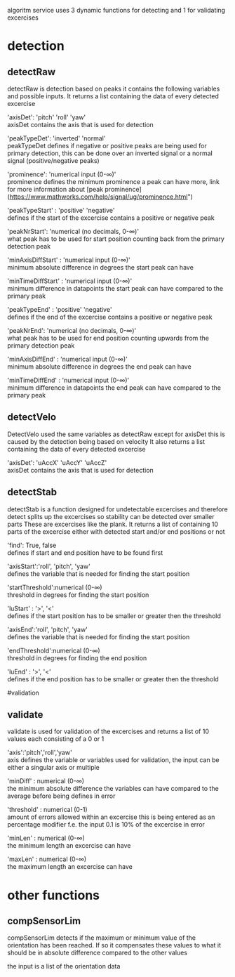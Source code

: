 algoritm service uses 3 dynamic functions for detecting and 1 for validating excercises

# detection
## detectRaw
detectRaw is detection based on peaks it contains the following variables and possible inputs.
It returns a list containing the data of every detected excercise

'axisDet': 'pitch' 'roll' 'yaw'\
axisDet contains the axis that is used for detection

'peakTypeDet': 'inverted' 'normal'\
peakTypeDet defines if negative or positive peaks are being used for primary detection, this can be done over an inverted signal or a normal signal (positive/negative peaks)

'prominence': 'numerical input (0-∞)'\
prominence defines the minimum prominence a peak can have more, link for more information about [peak prominence] (https://www.mathworks.com/help/signal/ug/prominence.html")

'peakTypeStart' : 'positive' 'negative'\
defines if the start of the excercise contains a positive or negative peak

'peakNrStart': 'numerical (no decimals, 0-∞)'\
what peak has to be used for start position counting back from the primary detection peak

'minAxisDiffStart' : 'numerical input (0-∞)'\
minimum absolute difference in degrees the start peak can have

'minTimeDiffStart' : 'numerical input (0-∞)'\
minimum difference in datapoints the start peak can have compared to the primary peak

'peakTypeEnd' : 'positive' 'negative'\
defines if the end of the excercise contains a positive or negative peak

'peakNrEnd': 'numerical (no decimals, 0-∞)'\
what peak has to be used for end position counting upwards from the primary detection peak

'minAxisDiffEnd' : 'numerical input (0-∞)'\
minimum absolute difference in degrees the end peak can have

'minTimeDiffEnd' : 'numerical input (0-∞)'\
minimum difference in datapoints the end peak can have compared to the primary peak

## detectVelo
DetectVelo used the same variables as detectRaw except for axisDet this is caused by the detection being based on velocity
It also returns a list containing the data of every detected excercise

'axisDet': 'uAccX' 'uAccY' 'uAccZ'\
axisDet contains the axis that is used for detection

## detectStab
detectStab is a function designed for undetectable excercises and therefore detect splits up the excercises so stability can be detected over smaller parts 
These are excercises like the plank.
It returns a list of containing 10 parts of the excercise either with detected start and/or end positions or not

'find': True, false\
defines if start and end position have to be found first

'axisStart':'roll', 'pitch', 'yaw'\
defines the variable that is needed for finding the start position

'startThreshold':numerical (0-∞)\
threshold in degrees for finding the start position

'luStart' : '>', '<' \
defines if the start position has to be smaller or greater then the threshold

'axisEnd':'roll', 'pitch', 'yaw'\
defines the variable that is needed for finding the start position

'endThreshold':numerical (0-∞)\
threshold in degrees for finding the end position

'luEnd' :  '>', '<'\
defines if the end position has to be smaller or greater then the threshold

#validation
## validate
validate is used for validation of the excercises and returns a list of 10 values each consisting of a 0 or 1

'axis':'pitch','roll','yaw'\
axis defines the variable or variables used for validation, the input can be either a singular axis or multiple

'minDiff' : numerical (0-∞)\
the minimum absolute difference the variables can have compared to the average before being defines in error

'threshold' : numerical (0-1)\
amount of errors allowed within an excercise this is being entered as an percentage modifier f.e. the input 0.1 is 10% of the excercise in error

'minLen' : numerical (0-∞)\
the minimum length an excercise can have

'maxLen' : numerical (0-∞)\
the maximum length an excercise can have

# other functions

## compSensorLim
compSensorLim detects if the maximum or minimum value of the orientation has been reached.
If so it compensates these values to what it should be in absolute difference compared to the other values

the input is a list of the orientation data